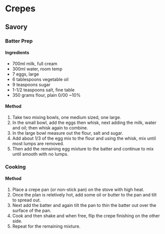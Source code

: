 # Crepes

## Savory

### Batter Prep

#### Ingredients

* 700ml milk, full cream
* 300ml water, room temp
* 7 eggs, large
* 6 tablespoons vegetable oil
* 9 teaspoons sugar
* 1-1/2 teaspoons salt, fine table
* 350 grams flour, plain 0/00 ~10%

#### Method

1. Take two mixing bowls, one medium sized, one large.
1. In the small bowl, add the eggs then whisk, next adding the milk, water and oil; then whisk again to combine.
1. In the large bowl measure out the flour, salt and sugar.
1. Add about 1/3 of the egg mix to the flour and using the whisk, mix until most lumps are removed.
1. Then add the remaining egg mixture to the batter and continue to mix until smooth with no lumps.

### Cooking

#### Method

1. Place a crepe pan (or non-stick pan) on the stove with high heat.
1. Once the plan is reletively hot, add some oil or butter to the pan and tilt to spread out.
1. Next add the batter and again tilt the pan to thin the batter out over the surface of the pan.
1. Cook and then shake and when free, flip the crepe finishing on the other side.
1. Repeat for the remaining mixture.
